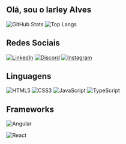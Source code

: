 ## Olá, sou o Iarley Alves

![GitHub Stats](https://github-readme-stats.vercel.app/api?username=Iarley-01&theme=tokyonight&bg_color=000&border_color=30A3DC&show_icons=true&icon_color=30A3DC&title_color=E94D5F&text_color=FFF)
![Top Langs](https://github-readme-stats-git-masterrstaa-rickstaa.vercel.app/api/top-langs/?username=Iarley-01&layout=compact&bg_color=000&border_color=30A3DC&title_color=E94D5F&text_color=FFF)
##
## Redes Sociais
[![LinkedIn](https://img.shields.io/badge/LinkedIn-0077B5?style=for-the-badge&logo=linkedin&logoColor=white)](https://www.linkedin.com/in/iarley-alves-web-developer/)
[![Discord](https://img.shields.io/badge/Discord-7289DA?style=for-the-badge&logo=discord&logoColor=white)](https://discord.com/channels/@iarley_alves342/)
[![Instagram](https://img.shields.io/badge/-Instagram-%23E4405F?style=for-the-badge&logo=instagram&logoColor=white)](https://www.instagram.com/iarley_alves01/)

## Linguagens
![HTML5](https://img.shields.io/badge/HTML5-E34F26?style=for-the-badge&logo=html5&logoColor=white)
![CSS3](https://img.shields.io/badge/CSS3-1572B6?style=for-the-badge&logo=css3&logoColor=white)
![JavaScript](https://img.shields.io/badge/JavaScript-F7DF1E?style=for-the-badge&logo=javascript&logoColor=black)
![TypeScript](https://img.shields.io/badge/TypeScript-007ACC?style=for-the-badge&logo=typescript&logoColor=white)

## Frameworks
![Angular](https://img.shields.io/badge/Angular-DD0031?style=for-the-badge&logo=angular&logoColor=white)

![React](https://img.shields.io/badge/React-FFFFFF?style=for-the-badge&logo=react&logoColor=blue)
